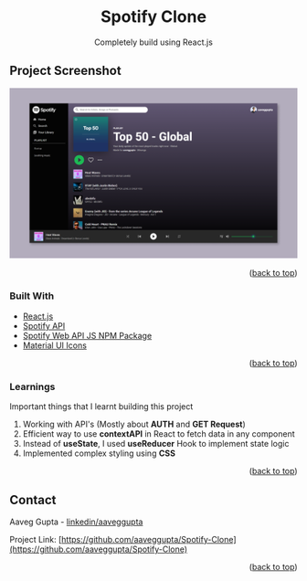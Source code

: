 <div id="top"></div>
<!-- PROJECT LOGO -->
<div align="center">

  <h1 align="center">Spotify Clone</h1>
  <p align="center">
    Completely build using React.js
  </p>
</div>

<!-- Project Screenshot -->

## Project Screenshot

[![Product Name Screen Shot][product-screenshot]](https://example.com)

<p align="right">(<a href="#top">back to top</a>)</p>

<!-- Build With -->

### Built With

- [React.js](https://reactjs.org/)
- [Spotify API](https://developer.spotify.com/)
- [Spotify Web API JS NPM Package](https://www.npmjs.com/package/spotify-web-api-js)
- [Material UI Icons](https://mui.com/components/material-icons/)

<p align="right">(<a href="#top">back to top</a>)</p>

<!-- GETTING STARTED -->

### Learnings

Important things that I learnt building this project

1. Working with API's (Mostly about **AUTH** and **GET Request**)
2. Efficient way to use **contextAPI** in React to fetch data in any component
3. Instead of **useState**, I used **useReducer** Hook to implement state logic
4. Implemented complex styling using **CSS**

<p align="right">(<a href="#top">back to top</a>)</p>

<!-- CONTACT -->

## Contact

Aaveg Gupta - [linkedin/aaveggupta](https://www.linkedin.com/in/aaveggupta/)

Project Link: [https://github.com/aaveggupta/Spotify-Clone](https://github.com/aaveggupta/Spotify-Clone)

<p align="right">(<a href="#top">back to top</a>)</p>

<!-- MARKDOWN LINKS & IMAGES -->

[product-screenshot]: readme_asset/spotify_screenshot.png

